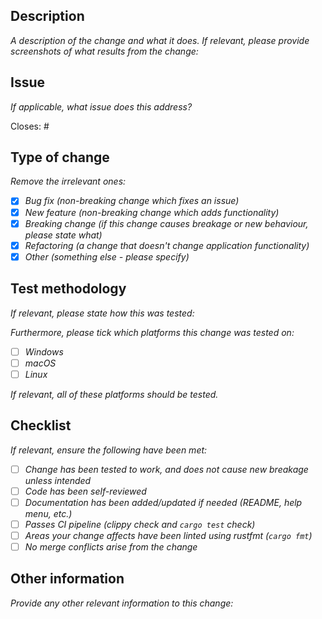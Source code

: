 ## Description

_A description of the change and what it does. If relevant, please provide screenshots of what results from the change:_

## Issue

_If applicable, what issue does this address?_

Closes: #

## Type of change

_Remove the irrelevant ones:_

- [x] _Bug fix (non-breaking change which fixes an issue)_
- [x] _New feature (non-breaking change which adds functionality)_
- [x] _Breaking change (if this change causes breakage or new behaviour, please state what)_
- [x] _Refactoring (a change that doesn't change application functionality)_
- [x] _Other (something else - please specify)_

## Test methodology

_If relevant, please state how this was tested:_

_Furthermore, please tick which platforms this change was tested on:_

- [ ] _Windows_
- [ ] _macOS_
- [ ] _Linux_

_If relevant, all of these platforms should be tested._

## Checklist

_If relevant, ensure the following have been met:_

- [ ] _Change has been tested to work, and does not cause new breakage unless intended_
- [ ] _Code has been self-reviewed_
- [ ] _Documentation has been added/updated if needed (README, help menu, etc.)_
- [ ] _Passes CI pipeline (clippy check and `cargo test` check)_
- [ ] _Areas your change affects have been linted using rustfmt (`cargo fmt`)_
- [ ] _No merge conflicts arise from the change_

## Other information

_Provide any other relevant information to this change:_
